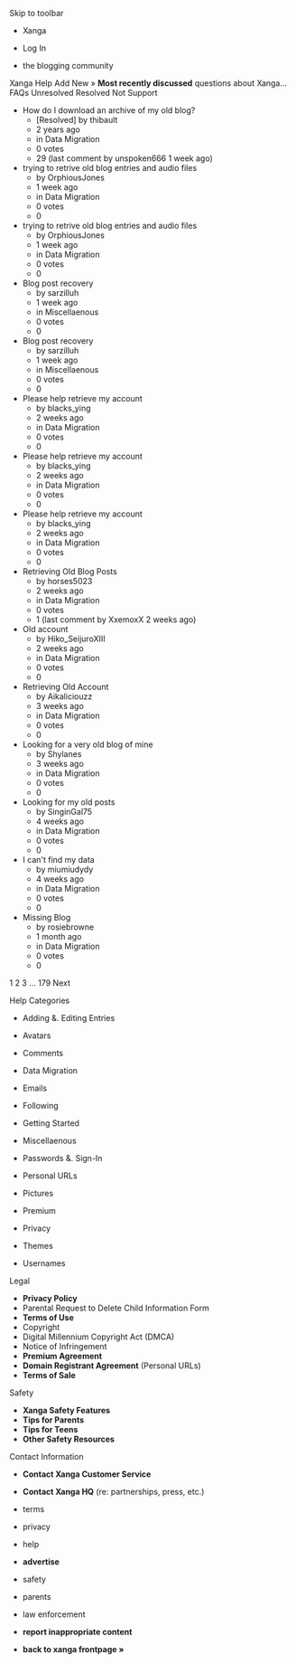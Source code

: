 Skip to toolbar

*   Xanga

*   Log In

*   the blogging community

Xanga Help Add New » **Most recently discussed** questions about Xanga… FAQs Unresolved Resolved Not Support

*   How do I download an archive of my old blog?
    *   \[Resolved\] by thibault
    *   2 years ago
    *   in Data Migration
    *   0 votes
    *   29 (last comment by unspoken666 1 week ago)
*   trying to retrive old blog entries and audio files
    *   by OrphiousJones
    *   1 week ago
    *   in Data Migration
    *   0 votes
    *   0
*   trying to retrive old blog entries and audio files
    *   by OrphiousJones
    *   1 week ago
    *   in Data Migration
    *   0 votes
    *   0
*   Blog post recovery
    *   by sarzilluh
    *   1 week ago
    *   in Miscellaenous
    *   0 votes
    *   0
*   Blog post recovery
    *   by sarzilluh
    *   1 week ago
    *   in Miscellaenous
    *   0 votes
    *   0
*   Please help retrieve my account
    *   by blacks\_ying
    *   2 weeks ago
    *   in Data Migration
    *   0 votes
    *   0
*   Please help retrieve my account
    *   by blacks\_ying
    *   2 weeks ago
    *   in Data Migration
    *   0 votes
    *   0
*   Please help retrieve my account
    *   by blacks\_ying
    *   2 weeks ago
    *   in Data Migration
    *   0 votes
    *   0
*   Retrieving Old Blog Posts
    *   by horses5023
    *   2 weeks ago
    *   in Data Migration
    *   0 votes
    *   1 (last comment by XxemoxX 2 weeks ago)
*   Old account
    *   by Hiko\_SeijuroXIII
    *   2 weeks ago
    *   in Data Migration
    *   0 votes
    *   0
*   Retrieving Old Account
    *   by Aikaliciouzz
    *   3 weeks ago
    *   in Data Migration
    *   0 votes
    *   0
*   Looking for a very old blog of mine
    *   by Shylanes
    *   3 weeks ago
    *   in Data Migration
    *   0 votes
    *   0
*   Looking for my old posts
    *   by SinginGal75
    *   4 weeks ago
    *   in Data Migration
    *   0 votes
    *   0
*   I can't find my data
    *   by miumiudydy
    *   4 weeks ago
    *   in Data Migration
    *   0 votes
    *   0
*   Missing Blog
    *   by rosiebrowne
    *   1 month ago
    *   in Data Migration
    *   0 votes
    *   0

1 2 3 ... 179 Next

Help Categories

*   Adding &. Editing Entries
*   Avatars
*   Comments
*   Data Migration
*   Emails
*   Following
*   Getting Started
*   Miscellaenous

*   Passwords &. Sign-In
*   Personal URLs
*   Pictures
*   Premium
*   Privacy
*   Themes
*   Usernames

Legal

*   **Privacy Policy**
*   Parental Request to Delete Child Information Form
*   **Terms of Use**
*   Copyright
*   Digital Millennium Copyright Act (DMCA)
*   Notice of Infringement
*   **Premium Agreement**
*   **Domain Registrant Agreement** (Personal URLs)
*   **Terms of Sale**

Safety

*   **Xanga Safety Features**
*   **Tips for Parents**
*   **Tips for Teens**
*   **Other Safety Resources**

Contact Information

*   **Contact Xanga Customer Service**
*   **Contact Xanga HQ** (re: partnerships, press, etc.)

*   terms
*   privacy
*   help
*   **advertise**

*   safety
*   parents
*   law enforcement
*   **report inappropriate content**

*   **back to xanga frontpage »**